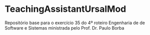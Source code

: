 # TeachingAssistantUrsalMod
Repositório base para o exercício 35 do 4º roteiro Engenharia de de Software e Sistemas ministrada pelo Prof. Dr. Paulo Borba
